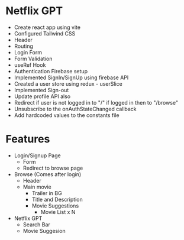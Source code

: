 # Netflix GPT
- Create react app using vite
- Configured Tailwind CSS
- Header
- Routing
- Login Form
- Form Validation
- useRef Hook
- Authentication Firebase setup
- Implemented SignIn/SignUp using firebase API
- Created a user store using redux - userSlice
- Implemented Sign-out
- Update profile API also
- Redirect if user is not logged in to "/" if    logged in then to "/browse" 
- Unsubscribe to the onAuthStateChanged callback
- Add hardcoded values to the constants file

# Features
- Login/Signup Page
    - Form
    - Redirect to browse page
- Browse (Comes after login)
    - Header
    - Main movie
        - Trailer in BG
        - Title and Description
        - Movie Suggestions
            - Movie List x N
- Netflix GPT
    - Search Bar
    - Movie Suggesion